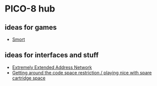 # PICO-8 hub

## ideas for games

- [Smort](8a43234c-68b3-405a-aeee-c09882852a91.md)

## ideas for interfaces and stuff

- [Extremely Extended Address Network](0245cfc0-7588-46b2-8313-800ddc9883ed.md)
- [Getting around the code space restriction / playing nice with spare cartridge space](bff6eb9b-cd0b-4271-a0fd-f6812aa83976.md)
